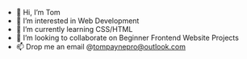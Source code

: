 - 👋 Hi, I’m Tom
- 👀 I’m interested in Web Development
- 🌱 I’m currently learning CSS/HTML
- 💞️ I’m looking to collaborate on Beginner Frontend Website Projects
- 📫 Drop me an email @tompaynepro@outlook.com

<!---
tompaynepro/tompaynepro is a ✨ special ✨ repository because its `README.md` (this file) appears on your GitHub profile.
You can click the Preview link to take a look at your changes.
--->
